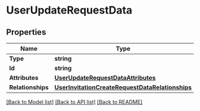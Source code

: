 # UserUpdateRequestData

## Properties

Name | Type | Description | Notes
------------ | ------------- | ------------- | -------------
**Type** | **string** |  | 
**Id** | **string** |  | 
**Attributes** | [**UserUpdateRequestDataAttributes**](UserUpdateRequest_data_attributes.md) |  | [optional] 
**Relationships** | [**UserInvitationCreateRequestDataRelationships**](UserInvitationCreateRequest_data_relationships.md) |  | [optional] 

[[Back to Model list]](../README.md#documentation-for-models) [[Back to API list]](../README.md#documentation-for-api-endpoints) [[Back to README]](../README.md)


